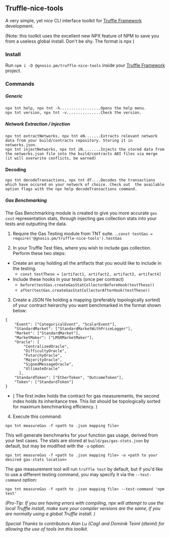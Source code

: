 ## Truffle-nice-tools
A very simple, yet *nice* CLI interface toolkit for  [Truffle Framework](https://truffleframework.com/) development.

(Note: this toolkit uses the excellent new NPX feature of NPM to save you from a useless global install. Don't be shy. The format is npx <command>)

### Install
Run `npm i -D @gnosis.pm/truffle-nice-tools` inside your [Truffle Framework](https://truffleframework.com/) project.

### Commands

##### Generic
```
npx tnt help, npx tnt -h..................Opens the help menu.
npx tnt version, npx tnt -v...............Check the version.
```
##### Network Extraction / Injection
```
npx tnt extractNetworks, npx tnt eN.......Extracts relevant network data from your build/contracts repository. Storing it in networks.json.
npx tnt injectNetworks, npx tnt iN........Injects the stored data from the networks.json file into the build/contracts ABI files via merge (it will overwrite conflicts, be warned)
```

#### Decoding
```
npx tnt decodeTransactions, npx tnt dT....Decodes the transactions which have occured on your network of choice. Check out  the available option flags with the npx help decodeTransactions command.  
```

##### Gas Benchmarking
The Gas Benchmarking module is created to give you more accurate `gas cost` representation stats, through injecting gas collection stats into your tests and outputting the data. 

1. Require the Gas Testing module from TNT suite.
...`const testGas = require('@gnosis.pm/truffle-nice-tools').testGas`

2. In your Truffle Test files, where you wish to include gas collection. Perform these two steps:
 + Create an array holding all the artifacts that you would like to include in the testing. 
     * `const testThese = [artifact1, artifact2, artifact3, artifact4]`
  + Include these hooks in your tests (once per contract)
     * `before(testGas.createGasStatCollectorBeforeHook(testThese))`
     * `after(testGas.createGasStatCollectorAfterHook(testThese))`
3. Create a JSON file holding a mapping (preferably topologically sorted) of your contract heirarchy you want benchmarked in the format shown below:
```
{
    "Event": ["CategoricalEvent", "ScalarEvent"],
    "StandardMarket": ["StandardMarketWithPriceLogger"],
    "Market": ["StandardMarket"],
    "MarketMaker": ["LMSRMarketMaker"],
    "Oracle": [
        "CentralizedOracle",
        "DifficultyOracle",
        "FutarchyOracle",
        "MajorityOracle",
        "SignedMessageOracle",
        "UltimateOracle"
      ],
    "StandardToken": ["EtherToken", "OutcomeToken"],
    "Token": ["StandardToken"]
}
```
  * ( The first index holds the contract for gas measurements, the second index holds its inheritance tree. This list should be topologically sorted for maximum benchmarking efficiency. )
4. Execute this command:
```
npx tnt measureGas -f <path to .json mapping file>
``` 

This will generate benchmarks for your function gas usage, derived from your test cases. The stats are stored at `build/gas/gas-stats.json` by default, but may be modified with the `-o` option:

```
npx tnt measureGas -f <path to .json mapping file> -o <path to your desired gas-stats location>
```

The gas measurement tool will run `truffle test` by default, but if you'd like to use a different testing command, you may specify it via the `--test-command` option:

```
npx tnt measureGas -f <path to .json mapping file> --test-command 'npm test'
```

*(Pro-Tip: If you are having errors with compiling, npx will attempt to use the local Truffle install, make sure your compiler versions are the same, if you are normally using a global Truffle install. )*

*Special Thanks to contributors Alan Lu (Cag) and Dominik Teiml (dteiml) for allowing the use of tools inn this toolkit.*
